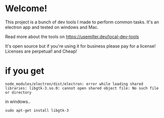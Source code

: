 # Welcome!

This project is a bunch of dev tools I made to perform common tasks. It's an electron app and tested on windows and Mac.

Read more about the tools on https://usemiller.dev/local-dev-tools

It's open source but if you're using it for business please pay for a license! Licenses are perpetual! and Cheap!

# if you get

```
node_modules/electron/dist/electron: error while loading shared libraries: libgtk-3.so.0: cannot open shared object file: No such file or directory
```

in windows..

```
sudo apt-get install libgtk-3
```
